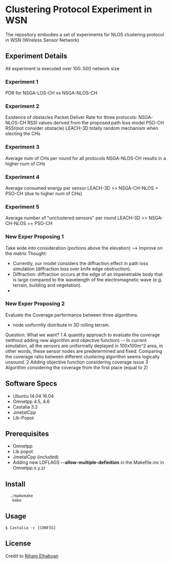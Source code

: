 
# Clustering Protocol Experiment in WSN
The repository embodies a set of experiments for NLOS clustering protocol in WSN (Wireless Sensor Network)

## Experiment Details
All experiment is executed over 100..500 network size
### Experiment 1
PDR for NSGA-LOS-CH vs NSGA-NLOS-CH

### Experiment 2
Existence of obstacles
Packet Deliver Rate for three protocols:
NSGA-NLOS-CH RSSI values derived from the proposed path loss model
PSO-CH RSSI(not consider obstacle)
LEACH-3D totally random mechanism when electing the CHs

### Experiment 3
Average num of CHs per round for all protocols
NSGA-NLOS-CH results in a higher num of CHs

### Experiment 4
Average consumed energy per sensor
LEACH-3D >> NSGA-CH-NLOS > PSO-CH (due to higher num of CHs)

### Experiment 5
Average number of "unclustered sensors" per round
LEACH-3D >> NSGA-CH-NLOS == PSO-CH

### New Exper Proposing 1
Take wide into consideration (portions above the elevation)
--> Improve on the matrix
Thought:
* Currently, our model considers the diffraction effect in path loss simulation (diffraction loss over knife edge obstruction).
* Diffraction: diffraction occurs at the edge of an impenetrable body that is large compared to the wavelength of the electromagnetic wave (e.g. terrain, building and vegetation).
* 
### New Exper Proposing 2
Evaluate the Coverage performance between three algorithms.
* node uniformlly distribute in 3D rolling terrain.

Question:
What we want?
1 A quantity approach to evaluate the coverage (without adding new algorithm and objective function) -- In current simulation, all the sensors are uniformally deplayed in 100x100m^2 area, in other words, these sensor nodes are predetermined and fixed. Comparing the coverage ratio between different clustering algorithm seems logically unsound.
2 Adding objective function considering coverage issue
3 Algorithm considering the coverage from the first place (equal to 2)
## Software Specs

* Ubuntu 14.04 16.04
* Omnetpp 4.5, 4.6
* Castalia 3.3
* JmetalCpp
* Lib-Popot

## Prerequisites

* Omnetpp
* Lib popot 
* JmetalCpp (included)
* Adding new LDFLAGS **--allow-multiple-definition** in the Makefile.inc in Omnetpp.x.y.z/  

## Install
```
  ./makemake
   make
```
## Usage
```
$ Castalia -c [CONFIG]
```

## License

Credit to [Riham Elhabyan](riham.elhabyan@gmail.com)